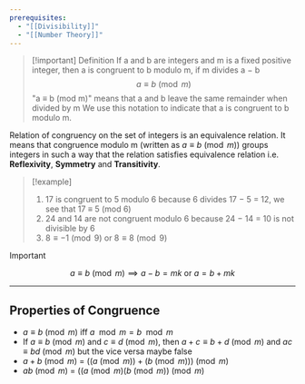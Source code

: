 ```yaml
---
prerequisites:
  - "[[Divisibility]]"
  - "[[Number Theory]]"
---
```



>[!important] Definition
>If a and b are integers and m is a fixed positive integer, then a is congruent to b modulo m,
>if m divides a − b
>$$a \equiv b \pmod{m}$$
>"a ≡ b (mod m)" means that a and b leave the same remainder when divided by m
>We use this notation to indicate that a is congruent to b modulo m.

Relation of congruency on the set of integers is an equivalence relation. It means that congruence modulo m (written as $a \equiv b \pmod{m}$) groups integers in such a way that the relation satisfies equivalence relation i.e. **Reflexivity**, **Symmetry** and **Transitivity**.

>[!example] 
>1. 17 is congruent to 5 modulo 6 because 6 divides 17 − 5 = 12, we see that 17 ≡ 5 (mod 6)
>2. 24 and 14 are not congruent modulo 6 because 24 − 14 = 10 is not divisible by 6
>3. $8 \equiv -1 \pmod{9}$ or $8 \equiv 8 \pmod{9}$

>[!important] 
>$$a \equiv b \pmod{m} \implies a-b=mk \text{ or } a=b+mk$$
>

---
## Properties of Congruence

* $a \equiv b \pmod{m}$ iff $a \mod{m} = b \mod{m}$
* If $a \equiv b \pmod{m}$ and $c \equiv d \pmod{m}$, then $a + c \equiv b+d \pmod{m}$ and $ac \equiv bd \pmod{m}$ but the vice versa maybe false
* $a + b \pmod{m}$ = $((a \pmod{m}) + (b \pmod{m})) \pmod{m}$
* $ab \pmod{m}$ = $((a \pmod{m}(b \pmod{m}) \pmod{m}$

